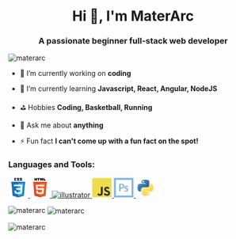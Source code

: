 <h1 align="center">Hi 👋, I'm MaterArc</h1>
<h3 align="center">A passionate beginner full-stack web developer</h3>

<p align="left"> <img src="https://komarev.com/ghpvc/?username=materarc&label=Profile%20views&color=0e75b6&style=flat" alt="materarc" /> </p>

- 🔭 I’m currently working on **coding**

- 🌱 I’m currently learning **Javascript, React, Angular, NodeJS**

- ⛳ Hobbies **Coding, Basketball, Running**

- 💬 Ask me about **anything**

- ⚡ Fun fact **I can't come up with a fun fact on the spot!**

<h3 align="left">Languages and Tools:</h3>
<p align="left"> <a href="https://www.w3schools.com/css/" target="_blank" rel="noreferrer"> <img src="https://raw.githubusercontent.com/devicons/devicon/master/icons/css3/css3-original-wordmark.svg" alt="css3" width="40" height="40"/> </a> <a href="https://www.w3.org/html/" target="_blank" rel="noreferrer"> <img src="https://raw.githubusercontent.com/devicons/devicon/master/icons/html5/html5-original-wordmark.svg" alt="html5" width="40" height="40"/> </a> <a href="https://www.adobe.com/in/products/illustrator.html" target="_blank" rel="noreferrer"> <img src="https://www.vectorlogo.zone/logos/adobe_illustrator/adobe_illustrator-icon.svg" alt="illustrator" width="40" height="40"/> </a> <a href="https://developer.mozilla.org/en-US/docs/Web/JavaScript" target="_blank" rel="noreferrer"> <img src="https://raw.githubusercontent.com/devicons/devicon/master/icons/javascript/javascript-original.svg" alt="javascript" width="40" height="40"/> </a> <a href="https://www.photoshop.com/en" target="_blank" rel="noreferrer"> <img src="https://raw.githubusercontent.com/devicons/devicon/master/icons/photoshop/photoshop-line.svg" alt="photoshop" width="40" height="40"/> </a> <a href="https://www.python.org" target="_blank" rel="noreferrer"> <img src="https://raw.githubusercontent.com/devicons/devicon/master/icons/python/python-original.svg" alt="python" width="40" height="40"/> </a> </p>

<p><img align="left" src="https://github-readme-stats.vercel.app/api/top-langs?username=materarc&show_icons=true&locale=en&layout=compact" alt="materarc" /></p>

<p>&nbsp;<img align="center" src="https://github-readme-stats.vercel.app/api?username=materarc&show_icons=true&locale=en" alt="materarc" /></p>

<p><img align="center" src="https://github-readme-streak-stats.herokuapp.com/?user=materarc&" alt="materarc" /></p>
